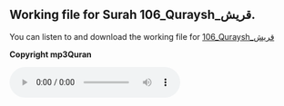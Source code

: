 
## Working file for Surah 106_Quraysh_قريش.

You can listen to and download the working file for [106_Quraysh_قريش](https://server13.mp3quran.net/husr/106.mp3)

**Copyright mp3Quran**

<audio controls src="https://server13.mp3quran.net/husr/106.mp3"></audio>
